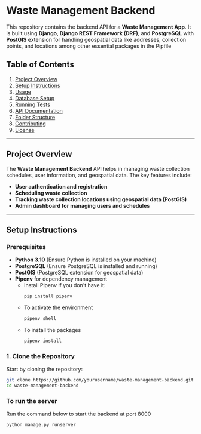 # Waste Management Backend

This repository contains the backend API for a **Waste Management App**. It is built using **Django**, **Django REST Framework (DRF)**, and **PostgreSQL** with **PostGIS** extension for handling geospatial data like addresses, collection points, and locations among other essential packages in the Pipfile 

## Table of Contents

1. [Project Overview](#project-overview)
2. [Setup Instructions](#setup-instructions)
3. [Usage](#usage)
4. [Database Setup](#database-setup)
5. [Running Tests](#running-tests)
6. [API Documentation](#api-documentation)
7. [Folder Structure](#folder-structure)
8. [Contributing](#contributing)
9. [License](#license)

---

## Project Overview

The **Waste Management Backend** API helps in managing waste collection schedules, user information, and geospatial data. The key features include:

- **User authentication and registration**
- **Scheduling waste collection**
- **Tracking waste collection locations using geospatial data (PostGIS)**
- **Admin dashboard for managing users and schedules**

---

## Setup Instructions

### Prerequisites

- **Python 3.10** (Ensure Python is installed on your machine)
- **PostgreSQL** (Ensure PostgreSQL is installed and running)
- **PostGIS** (PostgreSQL extension for geospatial data)
- **Pipenv** for dependency management
  - Install Pipenv if you don't have it:
    ```bash
    pip install pipenv
    ```
  - To activate the environment 
    ```bash
    pipenv shell 
    ```
  - To install the packages 
    ```bash
    pipenv install
    ```

### 1. Clone the Repository

Start by cloning the repository:

```bash
git clone https://github.com/yourusername/waste-management-backend.git
cd waste-management-backend
```

### To run the server
Run the command below to start the backend at port 8000
```bash
python manage.py runserver

```
